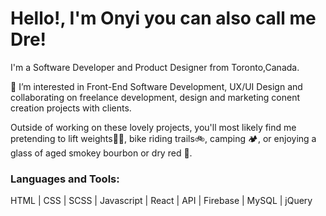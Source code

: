 # Hello!, I'm Onyi you can also call me Dre!

I'm a Software Developer and Product Designer from Toronto,Canada.

👀 I’m interested in Front-End Software Development, UX/UI Design and collaborating on freelance development, design and marketing conent creation projects with clients.

Outside of working on these lovely projects, you'll most likely find me pretending to lift weights🏋🏽, bike riding trails🚲, camping 🏕, or enjoying a glass of aged smokey bourbon or dry red 🍷.


### Languages and Tools:

HTML | CSS | SCSS | Javascript | React | API | Firebase | MySQL | jQuery



[linkedin]:https://www.linkedin.com/in/andre-anozie/
[portfolio-2]:https://onyiano.com/web-dev
[dribble]:https://dribbble.com/onyianozie
